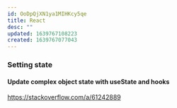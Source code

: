 ```yaml
---
id: OoDpQjXN1ya1MIHKcy5qe
title: React
desc: ""
updated: 1639767108223
created: 1639767077043
---
```


### Setting state

#### Update complex object state with useState and hooks

https://stackoverflow.com/a/61242889
